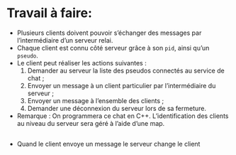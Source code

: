 # Travail à faire:
- Plusieurs clients doivent pouvoir s’échanger des messages par l’intermédiaire d’un
serveur relai. 
- Chaque client est connu côté serveur grâce à son `pid`, ainsi qu’un `pseudo`.
- Le client peut réaliser les actions suivantes :
    1. Demander au serveur la liste des pseudos connectés au service de chat ;
    2. Envoyer un message à un client particulier par l’intermédiaire du serveur ;
    3. Envoyer un message à l’ensemble des clients ;
    4. Demander une déconnexion du serveur lors de sa fermeture.
- Remarque : On programmera ce chat en C++. L’identification des clients au niveau
du serveur sera géré à l’aide d’une map.


## 
- Quand le client envoye un message le serveur change le client 
